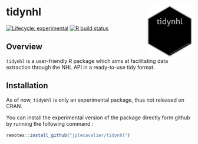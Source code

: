 
<!-- README.md is generated from README.Rmd. Please edit that file -->

# tidynhl <img src='man/figures/logo.png' align="right" height="139" />

<!-- badges: start -->

[![Lifecycle:
experimental](https://img.shields.io/badge/lifecycle-experimental-orange.svg)](https://www.tidyverse.org/lifecycle/#experimental)
[![R build
status](https://github.com/jplecavalier/tidynhl/workflows/R-CMD-check/badge.svg)](https://github.com/jplecavalier/tidynhl/actions)
<!-- badges: end -->

## Overview

`tidynhl` is a user-friendly R package which aims at facilitating data
extraction through the NHL API in a ready-to-use tidy format.

## Installation

As of now, `tidynhl` is only an experimental package, thus not released
on CRAN.

You can install the experimental version of the package directly form
github by running the following command :

``` r
remotes::install_github("jplecavalier/tidynhl")
```
